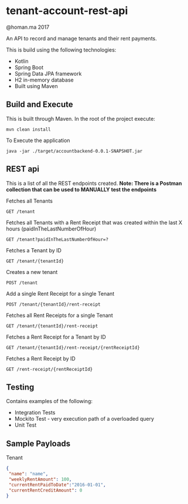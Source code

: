 # tenant-account-rest-api
@homan.ma 2017

An API to record and manage tenants and their rent payments. 

This is build using the following technologies:
* Kotlin
* Spring Boot
* Spring Data JPA framework
* H2 in-memory database
* Built using Maven

## Build and Execute

This is built through Maven. In the root of the project execute: 

```
mvn clean install
```

To Execute the application

```
java -jar ./target/accountbackend-0.0.1-SNAPSHOT.jar
```

## REST api

This is a list of all the REST endpoints created. 
**Note: There is a Postman collection that can be used to MANUALLY test the endpoints**

Fetches all Tenants
 ```
 GET /tenant
 ```
Fetches all Tenants with a Rent Receipt that was created within the last X hours (paidInTheLastNumberOfHour)
 ```
 GET /tenant?paidInTheLastNumberOfHour=?
 ```
 Fetches a Tenant by ID
 ```
 GET /tenant/{tenantId}
 ```
Creates a new tenant
 ```
 POST /tenant
 ```
Add a single Rent Receipt for a single Tenant
 ```
 POST /tenant/{tenantId}/rent-receipt
 ```
Fetches all Rent Receipts for a single Tenant
 ```
 GET /tenant/{tenantId}/rent-receipt
 ```
Fetches a Rent Receipt for a Tenant by ID
 ```
 GET /tenant/{tenantId}/rent-receipt/{rentReceiptId}
 ```
Fetches a Rent Receipt by ID
 ```
 GET /rent-receipt/{rentReceiptId}
 ```
## Testing 

Contains examples of the following:
* Integration Tests
* Mockito Test - very execution path of a overloaded query
* Unit Test

## Sample Payloads
Tenant
 ```json
{
  "name": "name",
  "weeklyRentAmount": 100,
  "currentRentPaidToDate":"2016-01-01",
  "currentRentCreditAmount": 0
}
 ```


